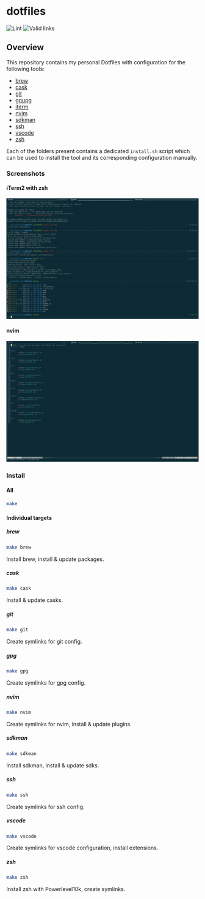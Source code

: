 # dotfiles
![Lint](https://github.com/pkissling/dotfiles/workflows/Lint/badge.svg) ![Valid links](https://github.com/pkissling/dotfiles/workflows/Valid%20links/badge.svg)

## Overview
This repository contains my personal Dotfiles with configuration for the following tools:
- [brew](https://brew.sh/)
- [cask](https://github.com/Homebrew/homebrew-cask)
- [git](https://git-scm.com/)
- [gnupg](https://gnupg.org/)
- [iterm](https://iterm2.com/)
- [nvim](https://neovim.io/)
- [sdkman](https://sdkman.io/)
- [ssh](https://www.ssh.com/)
- [vscode](https://code.visualstudio.com/)
- [zsh](https://ohmyz.sh/)

Each of the folders present contains a dedicated `install.sh` script which can be used to install the tool and its corresponding configuration manually.

### Screenshots
#### iTerm2 with zsh
![iTerm2 with zsh](/.screenshots/iterm2_zsh.png)

#### nvim
![nvim](/.screenshots/nvim.png)
### Install
#### All
```bash
make
```
#### Individual targets
##### brew
```bash
make brew
```
Install brew, install & update packages.

##### cask
```bash
make cask
```
Install & update casks.

##### git
```bash
make git
```
Create symlinks for git config.

##### gpg
```bash
make gpg
```
Create symlinks for gpg config.

<!-- markdownlint-disable -->
##### nvim
<!-- markdownlint-restore -->
```bash
make nvim
```
Create symlinks for nvim, install & update plugins.

##### sdkman
```bash
make sdkman
```
Install sdkman, install & update sdks.

##### ssh
```bash
make ssh
```
Create symlinks for ssh config.

##### vscode
```bash
make vscode
```
Create symlinks for vscode configuration, install extensions.

##### zsh
```bash
make zsh
```
Install zsh with Powerlevel10k, create symlinks.
